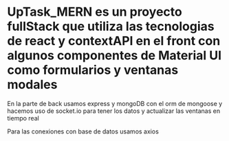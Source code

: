 # UpTask_MERN es un proyecto fullStack que utiliza las tecnologias de react y contextAPI en el front con algunos componentes de Material UI como formularios y ventanas modales

En la parte de back usamos express y mongoDB con el orm de mongoose y hacemos uso de socket.io para tener los datos y actualizar las ventanas en tiempo real

Para las conexiones con base de datos usamos axios
